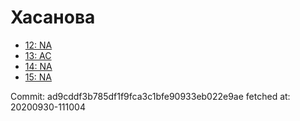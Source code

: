 # Хасанова
- [12: NA](12.md)
- [13: AC](13.md)
- [14: NA](14.md)
- [15: NA](15.md)

Commit: ad9cddf3b785df1f9fca3c1bfe90933eb022e9ae
 fetched at: 20200930-111004
